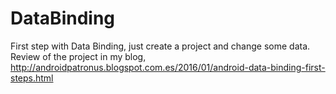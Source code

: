 # DataBinding
First step with Data Binding, just create a project and change some data.
Review of the project in my blog, http://androidpatronus.blogspot.com.es/2016/01/android-data-binding-first-steps.html
